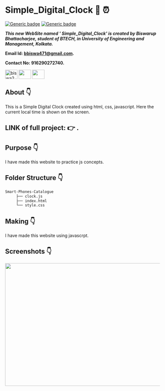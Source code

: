 # Simple_Digital_Clock :star_struck: ⏰ 

[![Generic badge](https://img.shields.io/badge/advance-html5-red)](https://shields.io/) [![Generic badge](https://img.shields.io/badge/javascript-advance-brightgreen)](https://shields.io/) 

***This new WebSite named ' Simple_Digital_Clock' is created by Biswarup Bhattacharjee, student of BTECH, in University of Engineering and Management, Kolkata.***

**Email Id: bbiswa471@gmail.com.** 

**Contact No: 916290272740.** 

<p align="left">
<a href="https://www.facebook.com/profile.php?id=100070395300810" target="blank"><img align="center" src="https://cdn.jsdelivr.net/npm/simple-icons@3.0.1/icons/facebook.svg" alt="biswa2210" height="30" width="40" /></a>
<a href="https://instagram.com/biswarup2210" target="blank"><img align="center" src="https://cdn.jsdelivr.net/npm/simple-icons@3.0.1/icons/instagram.svg" alt="" height="30" width="40" /></a>
<a href="https://github.com/biswa2210/biswa2210" target="blank"><img align="center" src="https://cdn.jsdelivr.net/npm/simple-icons@3.0.1/icons/github.svg" alt="" height="30" width="40" /></a>
</p>

## About :point_down: 

This is a  Simple Digital Clock created using html, css, javascript. Here the current local time is shown on the screen.

## LINK of full project: :point_right: . 

## Purpose :point_down:

<div align="justified">
     
I have made this website to practice js concepts.
     
</div>

## Folder Structure :point_down:
```bash
Smart-Phones-Catalogue
     ├── clock.js
     ├── index.html
     └── style.css
```           
## Making :point_down:

I have made this website using javascrpt.

## Screenshots :point_down: 

<div align="center">
     
<a href="c1.PNG"><img src="c1.PNG" width="800" height= "400"></a> 
  
</div>
